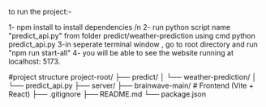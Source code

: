 to run the project:-

1- npm install to install dependencies /n
2- run python script name "predict_api.py" from folder predict/weather-prediction using cmd python predict_api.py
3-in seperate terminal window , go to root directory and run "npm run start-all"
4- you will be able to see the website running at localhost: 5173.



#project structure
project-root/
├── predict/
│   └── weather-prediction/
│       └── predict_api.py
├── server/
├── brainwave-main/         # Frontend (Vite + React)
├── .gitignore
├── README.md
└── package.json
